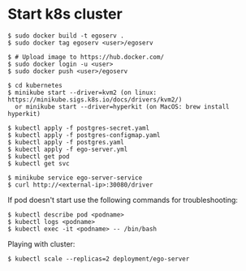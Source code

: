 Start k8s cluster
=================

```
$ sudo docker build -t egoserv .
$ sudo docker tag egoserv <user>/egoserv

$ # Upload image to https://hub.docker.com/
$ sudo docker login -u <user>
$ sudo docker push <user>/egoserv

$ cd kubernetes
$ minikube start --driver=kvm2 (on linux: https://minikube.sigs.k8s.io/docs/drivers/kvm2/)
  or minikube start --driver=hyperkit (on MacOS: brew install hyperkit)

$ kubectl apply -f postgres-secret.yaml
$ kubectl apply -f postgres-configmap.yaml
$ kubectl apply -f postgres.yaml
$ kubectl apply -f ego-server.yml
$ kubectl get pod
$ kubectl get svc

$ minikube service ego-server-service
$ curl http://<external-ip>:30080/driver
 ```

If pod doesn't start use the following commands for troubleshooting:
```
$ kubectl describe pod <podname>
$ kubectl logs <podname>
$ kubectl exec -it <podname> -- /bin/bash
```

Playing with cluster:
```
$ kubectl scale --replicas=2 deployment/ego-server
```
